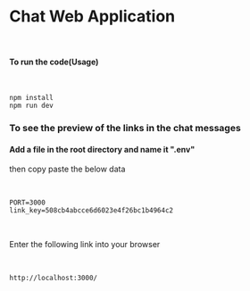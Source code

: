 # Chat Web Application
<br/>

<h4>To run the code(Usage)</h4><br>

```
npm install
npm run dev
```

 <h3>To see the preview of the links in the chat messages</h3>
 <h4>Add a file in the root directory and name it ".env"</h4>
<p>then copy paste the below data</p>
<br/>

```
PORT=3000
link_key=508cb4abcce6d6023e4f26bc1b4964c2
```
<br />

<p> Enter the following link into your browser</p> <br/>

```
http://localhost:3000/

```


 
 

 
 
